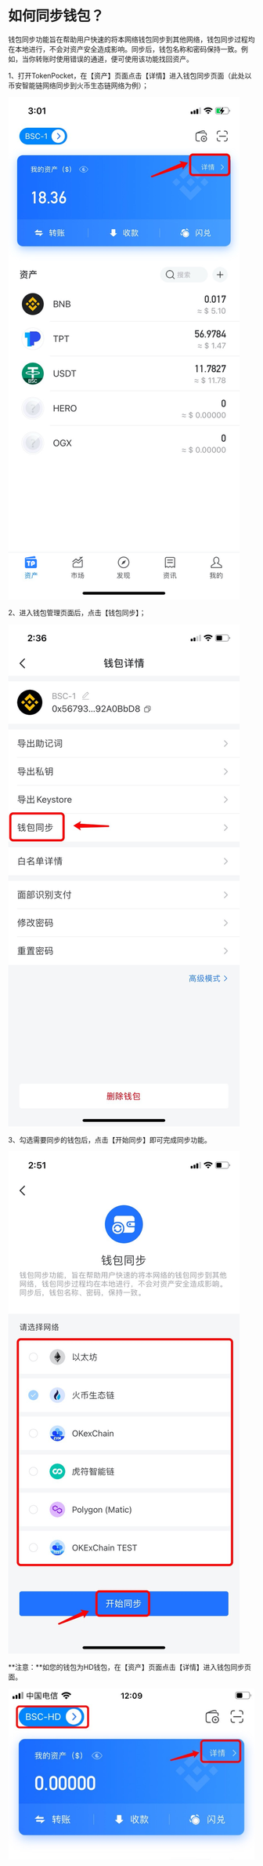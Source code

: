 # 如何同步钱包？

钱包同步功能旨在帮助用户快速的将本网络钱包同步到其他网络，钱包同步过程均在本地进行，不会对资产安全造成影响。同步后，钱包名称和密码保持一致。例如，当你转账时使用错误的通道，便可使用该功能找回资产。

1、打开TokenPocket，在【资产】页面点击【详情】进入钱包同步页面（此处以币安智能链网络同步到火币生态链网络为例）；

![](<../.gitbook/assets/1 (26).png>)

2、进入钱包管理页面后，点击【钱包同步】；

![](../.gitbook/assets/tong-bu-1.jpg)

3、勾选需要同步的钱包后，点击【开始同步】即可完成同步功能。

![](../.gitbook/assets/tong-bu-3.jpg)

**注意：**如您的钱包为HD钱包，在【资产】页面点击【详情】进入钱包同步页面。

![](../.gitbook/assets/tong-bu-.jpg)

